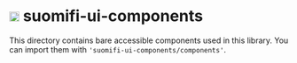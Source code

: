 # <img src="https://avatars0.githubusercontent.com/u/11345641?s=88&v=4" alt="VRK" width="18"/> suomifi-ui-components

This directory contains bare accessible components used in this library. You can import them with `'suomifi-ui-components/components'`.
